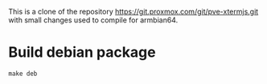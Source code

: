 This is a clone of the repository https://git.proxmox.com/git/pve-xtermjs.git with small changes used to compile for armbian64.

Build debian package
====================
```
make deb
```
